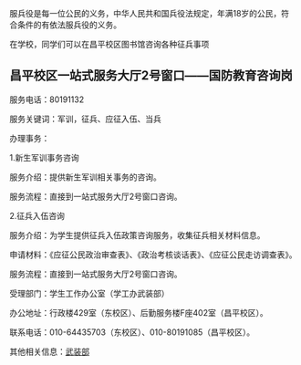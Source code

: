 服兵役是每一位公民的义务，中华人民共和国兵役法规定，年满18岁的公民，符合条件的有依法服兵役的义务。

在学校，同学们可以在昌平校区图书馆咨询各种征兵事项


## 昌平校区一站式服务大厅2号窗口——国防教育咨询岗
服务电话：80191132

服务关键词：军训，征兵、应征入伍、当兵

办理事务：

1.新生军训事务咨询

服务介绍：提供新生军训相关事务的咨询。

服务流程：直接到一站式服务大厅2号窗口咨询。

2.征兵入伍咨询

服务介绍：为学生提供征兵入伍政策咨询服务，收集征兵相关材料信息。

申请材料：《应征公民政治审查表》、《政治考核谈话表》、《应征公民走访调查表》。

服务流程：直接到一站式服务大厅2号窗口咨询。

受理部门：学生工作办公室（学工办武装部）

办公地址：行政楼429室（东校区）、后勤服务楼F座402室（昌平校区）。

联系电话：010-64435703（东校区）、010-80191085（昌平校区）。

其他相关信息：[武装部](https://wzb.buct.edu.cn/main.htm)
